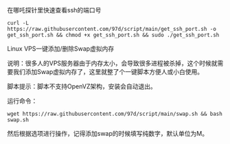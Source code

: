 在哪吒探针里快速查看ssh的端口号
```
curl -L https://raw.githubusercontent.com/97d/script/main/get_ssh_port.sh -o get_ssh_port.sh && chmod +x get_ssh_port.sh && sudo ./get_ssh_port.sh
```
Linux VPS一键添加/删除Swap虚拟内存

说明：很多人的VPS服务器由于内存太小，会导致很多进程被杀掉，这个时候就需要我们添加Swap虚拟内存了，这里就整了个一键脚本方便人或小白使用。

脚本提示：脚本不支持OpenVZ架构，安装会自动退出。

运行命令：
```
wget https://raw.githubusercontent.com/97d/script/main/swap.sh && bash swap.sh
```
然后根据选项进行操作，记得添加swap的时候填写纯数字，默认单位为M。
